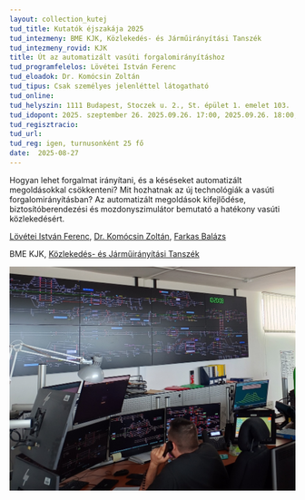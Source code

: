 ```yaml
---
layout: collection_kutej
tud_title: Kutatók éjszakája 2025
tud_intezmeny: BME KJK, Közlekedés- és Járműirányítási Tanszék
tud_intezmeny_rovid: KJK
title: Út az automatizált vasúti forgalomirányításhoz
tud_programfelelos: Lövétei István Ferenc
tud_eloadok: Dr. Komócsin Zoltán
tud_tipus: Csak személyes jelenléttel látogatható
tud_online: 
tud_helyszin: 1111 Budapest, Stoczek u. 2., St. épület 1. emelet 103.
tud_idopont: 2025. szeptember 26. 2025.09.26. 17:00, 2025.09.26. 18:00, 2025.09.26. 19:00, 2025.09.26. 20:00
tud_regisztracio: 
tud_url: 
tud_reg: igen, turnusonként 25 fő
date:  2025-08-27
---
```


Hogyan lehet forgalmat irányítani, és a késéseket automatizált megoldásokkal csökkenteni? Mit hozhatnak az új technológiák a vasúti forgalomirányításban? 
Az automatizált megoldások kifejlődése, biztosítóberendezési és mozdonyszimulátor bemutató a hatékony vasúti közlekedésért.

[Lövétei István Ferenc](https://tudprog.bme.hu/kutatok_ejszakaja/profilok/lovetei_istvan_ferenc), [Dr. Komócsin Zoltán](https://tudprog.bme.hu/kutatok_ejszakaja/profilok/komocsin_zoltan), [Farkas Balázs](https://tudprog.bme.hu/kutatok_ejszakaja/profilok/farkas_balazs)

BME KJK, [Közlekedés- és Járműirányítási Tanszék](https://kjit.bme.hu/index.php/hu/) 

![Út az automatizált vasúti forgalomirányításhoz](../2025/images/ut-az-automatizalt-vasuti-forgalomiranyitashoz.jpg)
